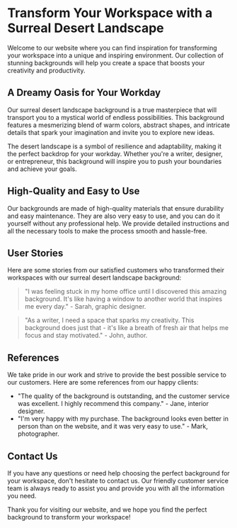 <!--font:Cormorant Garamond-->

# Transform Your Workspace with a Surreal Desert Landscape

Welcome to our website where you can find inspiration for transforming your workspace into a unique and inspiring environment. Our collection of stunning backgrounds will help you create a space that boosts your creativity and productivity.

## A Dreamy Oasis for Your Workday

Our surreal desert landscape background is a true masterpiece that will transport you to a mystical world of endless possibilities. This background features a mesmerizing blend of warm colors, abstract shapes, and intricate details that spark your imagination and invite you to explore new ideas.

The desert landscape is a symbol of resilience and adaptability, making it the perfect backdrop for your workday. Whether you're a writer, designer, or entrepreneur, this background will inspire you to push your boundaries and achieve your goals.

## High-Quality and Easy to Use

Our backgrounds are made of high-quality materials that ensure durability and easy maintenance. They are also very easy to use, and you can do it yourself without any professional help. We provide detailed instructions and all the necessary tools to make the process smooth and hassle-free.

## User Stories

Here are some stories from our satisfied customers who transformed their workspaces with our surreal desert landscape background:

> "I was feeling stuck in my home office until I discovered this amazing background. It's like having a window to another world that inspires me every day." - Sarah, graphic designer.

> "As a writer, I need a space that sparks my creativity. This background does just that - it's like a breath of fresh air that helps me focus and stay motivated." - John, author.

## References

We take pride in our work and strive to provide the best possible service to our customers. Here are some references from our happy clients:

- "The quality of the background is outstanding, and the customer service was excellent. I highly recommend this company." - Jane, interior designer.
- "I'm very happy with my purchase. The background looks even better in person than on the website, and it was very easy to use." - Mark, photographer.

## Contact Us

If you have any questions or need help choosing the perfect background for your workspace, don't hesitate to contact us. Our friendly customer service team is always ready to assist you and provide you with all the information you need.

Thank you for visiting our website, and we hope you find the perfect background to transform your workspace!

<!--

Write me content for website with wallpaper which alt text is:

"A surreal interpretation of a desert landscape"

The name/title of the page should not be 1:1 copy of the alt text but rather a real content of the website which is using this wallpaper.

- Use markdown format 
- Start with heading
- Heading should be short and concise
- The content should look like a real website 
- The website should not be about the wallpaper, wallpaper is just a related background
- Heading should be contain work "wallpaper" or "background"
- Include real sections like references, contact, user stories, etc. use things relevant to the page purpose.
- Feel free to use structure like headings, bullets, numbering, blockquotes, paragraphs, horizontal lines, etc.
- You can use formatting like bold or _italic_
- You can include UTF-8 emojis
- Links should be only #hash anchors (and you can refer to the document itself)
- Do not include images


---


# The Surreal Desert Landscape Wallpaper for Your Creative Workspace

Welcome to our website where you can find the perfect wallpaper for your workspace. Our collection of stunning wallpapers will help you create a unique and inspiring environment that will boost your creativity and productivity.

## A Unique Interpretation of a Desert Landscape

Our surreal desert landscape wallpaper is a true masterpiece that will transform your workspace into a dreamy oasis. This wallpaper features a mesmerizing blend of warm colors, abstract shapes, and intricate details that will transport you to a mystical world of endless possibilities.

The wallpaper's alt text describes it as a surreal interpretation of a desert landscape, which perfectly captures its essence. It's not just a simple picture of a desert, but rather a work of art that sparks your imagination and invites you to explore new ideas.

## High-Quality and Easy to Install

Our wallpapers are made of high-quality materials that ensure durability and easy maintenance. They are also very easy to install, and you can do it yourself without any professional help. We provide detailed instructions and all the necessary tools to make the process smooth and hassle-free.

## User Stories

Here are some stories from our satisfied customers who transformed their workspaces with our surreal desert landscape wallpaper:

> "I was struggling to find inspiration in my boring office until I discovered this amazing wallpaper. It's like having a piece of art on my wall that inspires me every day." - Sarah, graphic designer.

> "I'm a writer, and I spend most of my time staring at a blank page. But since I installed this wallpaper, I feel like I'm surrounded by endless possibilities. It's like having a window to another world." - John, author.

## References

We take pride in our work and strive to provide the best possible service to our customers. Here are some references from our happy clients:

- "The quality of the wallpaper is outstanding, and the customer service was excellent. I highly recommend this company." - Jane, interior designer.
- "I'm very happy with my purchase. The wallpaper looks even better in person than on the website, and it was very easy to install." - Mark, photographer.

## Contact Us

If you have any questions or need help choosing the perfect wallpaper for your workspace, don't hesitate to contact us. Our friendly customer service team is always ready to assist you and provide you with all the information you need.

Thank you for visiting our website, and we hope you find the perfect wallpaper for your creative workspace!


---


Heading should not include word "wallpaper". The website should not be about the wallpaper itself, wallpaper is just a related background, rewrite whole content.


---


# Transform Your Workspace with a Surreal Desert Landscape

Welcome to our website where you can find inspiration for transforming your workspace into a unique and inspiring environment. Our collection of stunning backgrounds will help you create a space that boosts your creativity and productivity.

## A Dreamy Oasis for Your Workday

Our surreal desert landscape background is a true masterpiece that will transport you to a mystical world of endless possibilities. This background features a mesmerizing blend of warm colors, abstract shapes, and intricate details that spark your imagination and invite you to explore new ideas.

The desert landscape is a symbol of resilience and adaptability, making it the perfect backdrop for your workday. Whether you're a writer, designer, or entrepreneur, this background will inspire you to push your boundaries and achieve your goals.

## High-Quality and Easy to Use

Our backgrounds are made of high-quality materials that ensure durability and easy maintenance. They are also very easy to use, and you can do it yourself without any professional help. We provide detailed instructions and all the necessary tools to make the process smooth and hassle-free.

## User Stories

Here are some stories from our satisfied customers who transformed their workspaces with our surreal desert landscape background:

> "I was feeling stuck in my home office until I discovered this amazing background. It's like having a window to another world that inspires me every day." - Sarah, graphic designer.

> "As a writer, I need a space that sparks my creativity. This background does just that - it's like a breath of fresh air that helps me focus and stay motivated." - John, author.

## References

We take pride in our work and strive to provide the best possible service to our customers. Here are some references from our happy clients:

- "The quality of the background is outstanding, and the customer service was excellent. I highly recommend this company." - Jane, interior designer.
- "I'm very happy with my purchase. The background looks even better in person than on the website, and it was very easy to use." - Mark, photographer.

## Contact Us

If you have any questions or need help choosing the perfect background for your workspace, don't hesitate to contact us. Our friendly customer service team is always ready to assist you and provide you with all the information you need.

Thank you for visiting our website, and we hope you find the perfect background to transform your workspace!

-->
